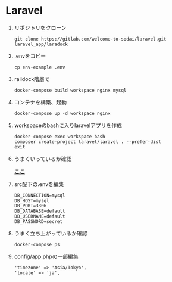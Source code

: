 # Laravel

1. リポジトリをクローン

   ```
   git clone https://gitlab.com/welcome-to-sodai/laravel.git laravel_app/laradock
   ```

2. .envをコピー

   ```
   cp env-example .env
   ```

3. raildock階層で

   ```
   docker-compose build workspace nginx mysql
   ```

4. コンテナを構築、起動

   ```
   docker-compose up -d workspace nginx
   ```

5. workspaceのbashに入りlaravelアプリを作成

   ```
   docker-compose exec workspace bash
   composer create-project laravel/laravel . --prefer-dist
   exit
   ```

6. うまくいっているか確認

   [ここ](http://localhost/)

7. src配下の.envを編集

   ```
   DB_CONNECTION=mysql
   DB_HOST=mysql
   DB_PORT=3306
   DB_DATABASE=default
   DB_USERNAME=default
   DB_PASSWORD=secret
   ```

8. うまく立ち上がっているか確認

   ```
   docker-compose ps
   ```

9. config/app.phpの一部編集

   ```
   'timezone' => 'Asia/Tokyo',
   'locale' => 'ja',
   ```

   